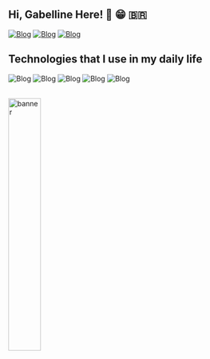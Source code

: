 ## Hi, Gabelline Here! 👋 😁 🇧🇷 

[![Blog](https://img.shields.io/badge/LinkedIn-000000?style=for-the-badge&logo=linkedin&logoColor=white)](https://www.linkedin.com/in/gabelline/)
[![Blog](https://img.shields.io/badge/Telegram-000000?style=for-the-badge&logo=telegram&logoColor=white)](https://t.me/Gabelline/)
[![Blog](https://img.shields.io/badge/Spotify-000000?&style=for-the-badge&logo=spotify&logoColor=white)](https://open.spotify.com/playlist/0IHrQQ8nAo1WvWGm41RvVG?si=6905087284a4468a)


## Technologies that I use in my daily life


![Blog](https://img.shields.io/badge/Next.js-000000.svg?style=for-the-badge&logo=nextdotjs&logoColor=white)
![Blog](https://img.shields.io/badge/Node.js-000000.svg?style=for-the-badge&logo=nodedotjs&logoColor=white)
![Blog](https://img.shields.io/badge/Laravel-000000.svg?style=for-the-badge&logo=Laravel&logoColor=white)
![Blog](https://img.shields.io/badge/MySQL-000000.svg?style=for-the-badge&logo=MySQL&logoColor=white)
![Blog](https://img.shields.io/badge/Figma-000000.svg?style=for-the-badge&logo=Figma&logoColor=white)


</br>
<div style="display: inline_block ">

<img align="center" width="36%" alt="banner" src="https://camo.githubusercontent.com/62b438d4f8a49dbf31289ec2bd6b6c7271fa1aff6ad690c435a9d0e3d85e56d6/68747470733a2f2f6769746875622d726561646d652d73746174732e76657263656c2e6170702f6170692f746f702d6c616e67732f3f757365726e616d653d616e7572616768617a7261"/>


</div>

